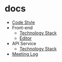 # docs

- [Code Style](./docs/code-style.md)
- Front-end
  - [Technology Stack](./docs/web-stack.md)
  - [Editor](./docs/web-editor.md)
- API Service
  - [Technology Stack](./docs/api-stack.md)
- [Meeting Log](./docs/meeting.log.md)
